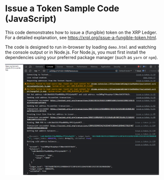 # Issue a Token Sample Code (JavaScript)

This code demonstrates how to issue a (fungible) token on the XRP Ledger. For a detailed explanation, see <https://xrpl.org/issue-a-fungible-token.html>.

The code is designed to run in-browser by loading `demo.html` and watching the console output or in Node.js. For Node.js, you must first install the dependencies using your preferred package manager (such as `yarn` or `npm`).

![Alt text](image.png)